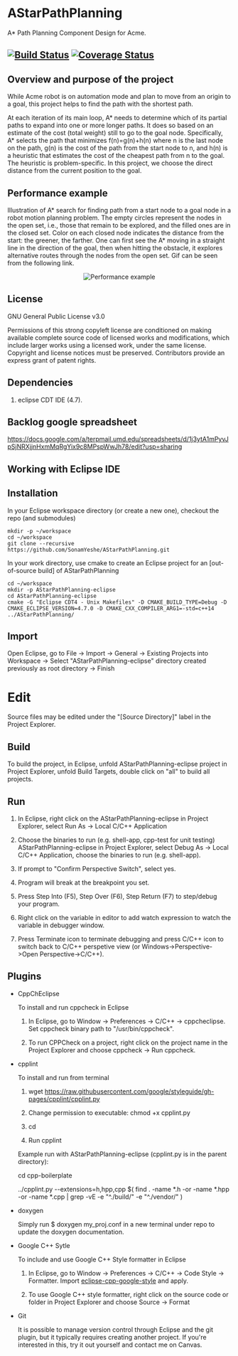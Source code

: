 # AStarPathPlanning
A* Path Planning Component Design for Acme.

[![Build Status](https://travis-ci.org/SonamYeshe/AStarPathPlanning.svg?branch=master)](https://travis-ci.org/SonamYeshe/AStarPathPlanning)
[![Coverage Status](https://coveralls.io/repos/github/SonamYeshe/AStarPathPlanning/badge.svg?branch=master)](https://coveralls.io/github/SonamYeshe/AStarPathPlanning?branch=master)
---

## Overview and purpose of the project
While Acme robot is on automation mode and plan to move from an origin to a goal, this project helps to find the path with the shortest path.

At each iteration of its main loop, A* needs to determine which of its partial paths to expand into one or more longer paths. It does so based on an estimate of the cost (total weight) still to go to the goal node. Specifically, A* selects the path that minimizes f(n)=g(n)+h(n) where n is the last node on the path, g(n) is the cost of the path from the start node to n, and h(n) is a heuristic that estimates the cost of the cheapest path from n to the goal. The heuristic is problem-specific. In this project, we choose the direct distance from the current position to the goal.

## Performance example
Illustration of A* search for finding path from a start node to a goal node in a robot motion planning problem. The empty circles represent the nodes in the open set, i.e., those that remain to be explored, and the filled ones are in the closed set. Color on each closed node indicates the distance from the start: the greener, the farther. One can first see the A* moving in a straight line in the direction of the goal, then when hitting the obstacle, it explores alternative routes through the nodes from the open set. Gif can be seen from the following link.
<p align="center">
  <img src="https://upload.wikimedia.org/wikipedia/commons/5/5d/Astar_progress_animation.gif?raw=true" alt="Performance example"/>
</p>

## License
GNU General Public License v3.0

Permissions of this strong copyleft license are conditioned on making available complete source code of licensed works and modifications, which include larger works using a licensed work, under the same license. Copyright and license notices must be preserved. Contributors provide an express grant of patent rights.

## Dependencies
1. eclipse CDT IDE (4.7).

## Backlog google spreadsheet
https://docs.google.com/a/terpmail.umd.edu/spreadsheets/d/1j3ytA1mPyvJpSjNRXjjnHxmMqRgYix9c8MPspWwJh78/edit?usp=sharing

## Working with Eclipse IDE ##

## Installation

In your Eclipse workspace directory (or create a new one), checkout the repo (and submodules)
```
mkdir -p ~/workspace
cd ~/workspace
git clone --recursive https://github.com/SonamYeshe/AStarPathPlanning.git
```

In your work directory, use cmake to create an Eclipse project for an [out-of-source build] of AStarPathPlanning

```
cd ~/workspace
mkdir -p AStarPathPlanning-eclipse
cd AStarPathPlanning-eclipse
cmake -G "Eclipse CDT4 - Unix Makefiles" -D CMAKE_BUILD_TYPE=Debug -D CMAKE_ECLIPSE_VERSION=4.7.0 -D CMAKE_CXX_COMPILER_ARG1=-std=c++14 ../AStarPathPlanning/
```

## Import

Open Eclipse, go to File -> Import -> General -> Existing Projects into Workspace -> 
Select "AStarPathPlanning-eclipse" directory created previously as root directory -> Finish

# Edit

Source files may be edited under the "[Source Directory]" label in the Project Explorer.


## Build

To build the project, in Eclipse, unfold AStarPathPlanning-eclipse project in Project Explorer,
unfold Build Targets, double click on "all" to build all projects.

## Run

1. In Eclipse, right click on the AStarPathPlanning-eclipse in Project Explorer,
select Run As -> Local C/C++ Application

2. Choose the binaries to run (e.g. shell-app, cpp-test for unit testing)
AStarPathPlanning-eclipse in Project Explorer, select Debug As -> 
Local C/C++ Application, choose the binaries to run (e.g. shell-app).

3. If prompt to "Confirm Perspective Switch", select yes.

4. Program will break at the breakpoint you set.

5. Press Step Into (F5), Step Over (F6), Step Return (F7) to step/debug your program.

6. Right click on the variable in editor to add watch expression to watch the variable in 
debugger window.

7. Press Terminate icon to terminate debugging and press C/C++ icon to switch back to C/C++ 
perspetive view (or Windows->Perspective->Open Perspective->C/C++).


## Plugins

- CppChEclipse

    To install and run cppcheck in Eclipse

    1. In Eclipse, go to Window -> Preferences -> C/C++ -> cppcheclipse.
    Set cppcheck binary path to "/usr/bin/cppcheck".

    2. To run CPPCheck on a project, right click on the project name in the Project Explorer 
    and choose cppcheck -> Run cppcheck.

- cpplint

    To install and run from terminal

    1. wget https://raw.githubusercontent.com/google/styleguide/gh-pages/cpplint/cpplint.py

    2. Change permission to executable: chmod +x cpplint.py

    3. cd <repository>

    4. Run cpplint

    Example run with AStarPathPlanning-eclipse (cpplint.py is in the parent directory):

    cd cpp-boilerplate

    ../cpplint.py --extensions=h,hpp,cpp $( find . -name *.h -or -name *.hpp -or -name *.cpp | grep -vE -e "^./build/" -e "^./vendor/" )

- doxygen 

    Simply run $ doxygen my_proj.conf in a new terminal under repo to update the doxygen documentation.

- Google C++ Sytle

    To include and use Google C++ Style formatter in Eclipse

    1. In Eclipse, go to Window -> Preferences -> C/C++ -> Code Style -> Formatter. 
    Import [eclipse-cpp-google-style][reference-id-for-eclipse-cpp-google-style] and apply.

    2. To use Google C++ style formatter, right click on the source code or folder in 
    Project Explorer and choose Source -> Format

[reference-id-for-eclipse-cpp-google-style]: https://raw.githubusercontent.com/google/styleguide/gh-pages/eclipse-cpp-google-style.xml

- Git

    It is possible to manage version control through Eclipse and the git plugin, but it typically requires creating another project. If you're interested in this, try it out yourself and contact me on Canvas.
